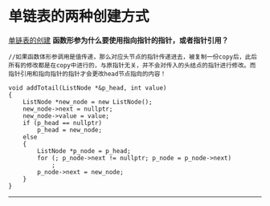 # 单链表的两种创建方式
[单链表的创建](./listnode_bypoint.hpp)
**函数形参为什么要使用指向指针的指针，或者指针引用？**
```
//如果函数体形参调用是值传递，那么对应头节点的指针传递进去，被复制一份copy后，此后所有的修改都是在copy中进行的，与原指针无关，并不会对传入的头结点的指针进行修改。而指针引用和指向指针的指针才会更改head节点指向的内容！

void addTotail(ListNode *&p_head, int value)
{
    ListNode *new_node = new ListNode();
    new_node->next = nullptr;
    new_node->value = value;
    if (p_head == nullptr)
        p_head = new_node;
    else
    {
        ListNode *p_node = p_head;
        for (; p_node->next != nullptr; p_node = p_node->next)
            ;
        p_node->next = new_node;
    }
}

```
************
